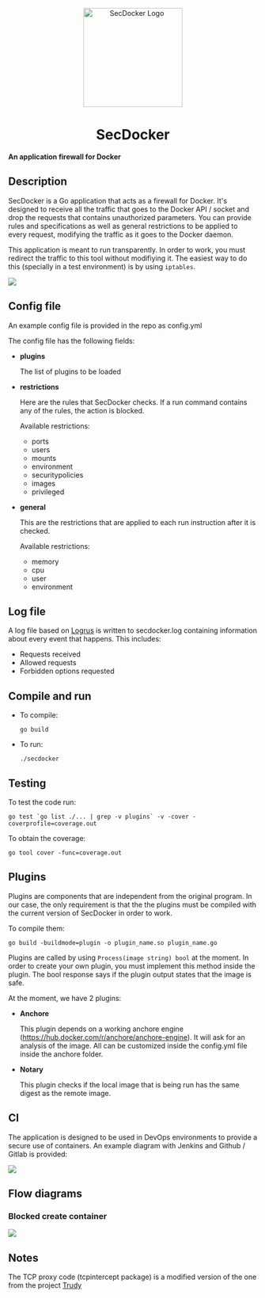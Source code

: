 <p align="center">
<div style="text-align: center">

<img src="docs/SecDocker-logo.png" alt="SecDocker Logo" width="200"/>

# SecDocker

</div>
</p>

**An application firewall for Docker**

## Description

SecDocker is a Go application that acts as a firewall for Docker. It's designed to receive all the traffic that goes to the Docker API / socket and drop the requests that contains unauthorized parameters. You can provide rules and specifications as well as general restrictions to be applied to every request, modifying the traffic as it goes to the Docker daemon.

This application is meant to run transparently. In order to work, you must redirect the traffic to this tool without modifiying it. The easiest way to do this (specially in a test environment) is by using `iptables`.

![](docs/SecDocker.png)

## Config file

An example config file is provided in the repo as config.yml

The config file has the following fields:

* **plugins**

    The list of plugins to be loaded

* **restrictions**

    Here are the rules that SecDocker checks. If a run command contains any of the rules, the action is blocked.

    Available restrictions:
    * ports
    * users
    * mounts
    * environment
    * securitypolicies
    * images
    * privileged

* **general**

    This are the restrictions that are applied to each run instruction after it is checked.

    Available restrictions:
    * memory
    * cpu
    * user
    * environment

## Log file

A log file based on [Logrus](https://github.com/sirupsen/logrus) is written to secdocker.log containing information about every event that happens. This includes:

* Requests received
* Allowed requests
* Forbidden options requested

## Compile and run

- To compile: 

    `go build`

- To run:

    `./secdocker`

## Testing

To test the code run: 
```
go test `go list ./... | grep -v plugins` -v -cover -coverprofile=coverage.out
```

To obtain the coverage: 
```
go tool cover -func=coverage.out
```

## Plugins
Plugins are components that are independent from the original program. In our case, the only requirement is that the the plugins must be compiled with the current version of SecDocker in order to work.

To compile them: 

```
go build -buildmode=plugin -o plugin_name.so plugin_name.go
```

Plugins are called by using `Process(image string) bool` at the moment. In order to create your own plugin, you must implement this method inside the plugin. The bool response says if the plugin output states that the image is safe.

At the moment, we have 2 plugins:

* **Anchore**

    This plugin depends on a working anchore engine (https://hub.docker.com/r/anchore/anchore-engine). It will ask for an analysis of the image. All can be customized inside the config.yml file inside the anchore folder.

* **Notary**

    This plugin checks if the local image that is being run has the same digest as the remote image. 

## CI

The application is designed to be used in DevOps environments to provide a secure use of containers. An example diagram with Jenkins and Github / Gitlab is provided:

![](docs/CI.png)

## Flow diagrams

### Blocked create container

![](docs/BlockDiagram.png)


## Notes

The TCP proxy code (tcpintercept package) is a modified version of the one from the project [Trudy](https://github.com/praetorian-inc/trudy)
